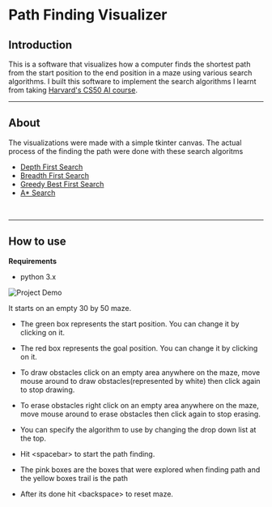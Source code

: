 # Path Finding Visualizer

<h2>Introduction</h2>
This is a software that visualizes how a computer finds the shortest path from the start position to the end position in a maze using various search algorithms.
I built this software to implement the search algorithms I learnt from taking <a href="https://cs50.harvard.edu/ai/2020/">Harvard's CS50 AI course</a>.

<br>
<hr>

<h2>About</h2>
The visualizations were made with a simple tkinter canvas. The actual process of the finding the path were done with these search algoritms

<ul>
    <li><a href="https://en.wikipedia.org/wiki/Depth-first_search">Depth First Search</a></li>
    <li><a href="https://en.wikipedia.org/wiki/Breadth-first_search">Breadth First Search</a></li>
    <li><a href="https://en.wikipedia.org/wiki/Best-first_search">Greedy Best First Search</a></li>
    <li><a href="https://en.wikipedia.org/wiki/A*_search_algorithm">A* Search</a></li>
</ul>

<br><hr>

<h2>How to use</h2>

<b>Requirements</b>

-   python 3.x

<!-- <img src="./assets/demo.gif" alt="Project Demo"> -->
<img src="https://cdn.statically.io/gh/Demaxl/Path-Finding-Visualiser/main/assets/demo.gif" alt="Project Demo">

It starts on an empty 30 by 50 maze.

-   The green box represents the start position. You can change it by clicking on it.

-   The red box represents the goal position. You can change it by clicking on it.

-   To draw obstacles click on an empty area anywhere on the maze, move mouse around to draw obstacles(represented by white) then click again to stop drawing.

-   To erase obstacles right click on an empty area anywhere on the maze, move mouse around to erase obstacles then click again to stop erasing.

-   You can specify the algorithm to use by changing the drop down list at the top.

-   Hit &lt;spacebar> to start the path finding.

-   The pink boxes are the boxes that were explored when finding path and the yellow boxes trail is the path

-   After its done hit &lt;backspace> to reset maze.
